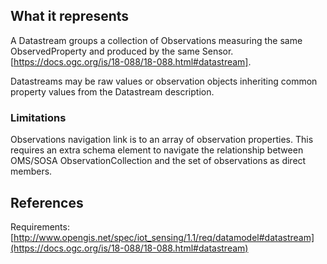 ## What it represents

A Datastream groups a collection of Observations measuring the same ObservedProperty and produced by the same Sensor. [https://docs.ogc.org/is/18-088/18-088.html#datastream].

Datastreams may be raw values or observation objects inheriting common property values from the Datastream description.

### Limitations

Observations navigation link is to an array of observation properties. This requires an extra schema element to navigate the relationship between OMS/SOSA ObservationCollection and the set of observations as direct members. 

## References

Requirements: [http://www.opengis.net/spec/iot_sensing/1.1/req/datamodel#datastream](https://docs.ogc.org/is/18-088/18-088.html#datastream)
